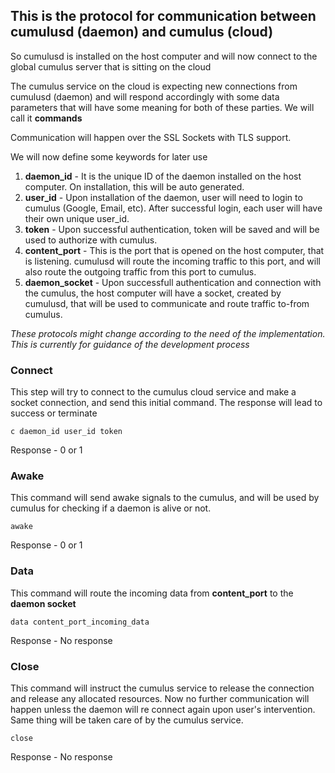 ## This is the protocol for communication between cumulusd (daemon) and cumulus (cloud)

So cumulusd is installed on the host computer and will now connect to the global cumulus server that is sitting on the cloud

The cumulus service on the cloud is expecting new connections from cumulusd (daemon) and will respond accordingly with some data parameters that will have some meaning for both of these parties. We will call it **commands**

Communication will happen over the SSL Sockets with TLS support.

We will now define some keywords for later use

1. **daemon_id** - It is the unique ID of the daemon installed on the host computer. On installation, this will be auto generated.
2. **user_id** - Upon installation of the daemon, user will need to login to cumulus (Google, Email, etc). After successful login, each user will have their own unique user_id.
3. **token** - Upon successful authentication, token will be saved and will be used to authorize with cumulus.
4. **content_port** - This is the port that is opened on the host computer, that is listening. cumulusd will route the incoming traffic to this port, and will also route the outgoing traffic from this port to cumulus.
5. **daemon_socket** - Upon successfull authentication and connection with the cumulus, the host computer will have a socket, created by cumulusd, that will be used to communicate and route traffic to-from cumulus.

*These protocols might change according to the need of the implementation. This is currently for guidance of the development process*

### Connect
This step will try to connect to the cumulus cloud service and make a socket connection, and send this initial command. The response will lead to success or terminate

`c daemon_id user_id token`

Response - 0 or 1

### Awake
This command will send awake signals to the cumulus, and will be used by cumulus for checking if a daemon is alive or not.

`awake`

Response - 0 or 1

### Data
This command will route the incoming data from **content_port** to the **daemon socket**

`data content_port_incoming_data`

Response - No response

### Close
This command will instruct the cumulus service to release the connection and release any allocated resources. Now no further communication will happen unless the daemon will re connect again upon user's intervention. Same thing will be taken care of by the cumulus service.

`close`

Response - No response